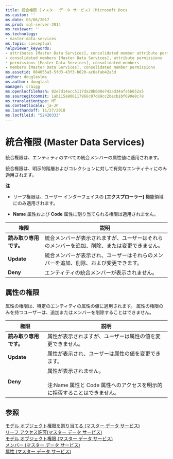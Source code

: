 ```yaml
---
title: 統合権限 (マスター データ サービス) |Microsoft Docs
ms.custom: ''
ms.date: 03/06/2017
ms.prod: sql-server-2014
ms.reviewer: ''
ms.technology:
- master-data-services
ms.topic: conceptual
helpviewer_keywords:
- attributes [Master Data Services], consolidated member attribute permissions
- consolidated members [Master Data Services], attribute permissions
- permissions [Master Data Services], consolidated members
- members [Master Data Services], consolidated member permissions
ms.assetid: 084055a3-5fd3-43f3-b620-ac6afab42a3d
author: douglaslms
ms.author: douglasl
manager: craigg
ms.openlocfilehash: 82e7d14acc5117da28b608e742ad34afa5b652a5
ms.sourcegitcommit: 1ab115a906117966c07d89cc2becb1bf690e8c78
ms.translationtype: MT
ms.contentlocale: ja-JP
ms.lasthandoff: 11/27/2018
ms.locfileid: "52420333"
---
```

# <a name="consolidated-permissions-master-data-services"></a>統合権限 (Master Data Services)
  統合権限は、エンティティのすべての統合メンバーの属性値に適用されます。  
  
 統合権限は、明示的階層およびコレクションに対して有効なエンティティにのみ適用されます。  
  
 **注**  
  
-   リーフ権限は、ユーザー インターフェイスの **[エクスプローラー]** 機能領域にのみ適用されます。  
  
-   **Name** 属性および **Code** 属性に割り当てられる権限は適用されません。  
  
|権限|説明|  
|----------------|-----------------|  
|**読み取り専用です。**|統合メンバーが表示されますが、ユーザーはそれらのメンバーを追加、削除、または変更できません。|  
|**Update**|統合メンバーが表示され、ユーザーはそれらのメンバーを追加、削除、および変更できます。|  
|**Deny**|エンティティの統合メンバーが表示されません。|  
  
## <a name="attribute-permissions"></a>属性の権限  
 属性の権限は、特定のエンティティの属性の値に適用されます。 属性の権限のみを持つユーザーは、追加またはメンバーを削除することはできません。  
  
|権限|説明|  
|----------------|-----------------|  
|**読み取り専用です。**|属性が表示されますが、ユーザーは属性の値を変更できません。|  
|**Update**|属性が表示され、ユーザーは属性の値を変更できます。|  
|**Deny**|属性が表示されません。<br /><br /> 注:Name 属性と Code 属性へのアクセスを明示的に拒否することはできません。|  
  
## <a name="see-also"></a>参照  
 [モデル オブジェクト権限を割り当てる (マスター データ サービス)](assign-model-object-permissions-master-data-services.md)   
 [リーフ アクセス許可&#40;マスター データ サービス&#41;](../../2014/master-data-services/leaf-permissions-master-data-services.md)   
 [モデル オブジェクト権限 (マスター データ サービス)](../../2014/master-data-services/model-object-permissions-master-data-services.md)   
 [メンバー (マスター データ サービス)](../../2014/master-data-services/members-master-data-services.md)   
 [属性 (マスター データ サービス)](../../2014/master-data-services/attributes-master-data-services.md)  
  
  
